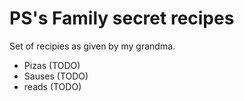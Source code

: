 # PS's Family secret recipes

Set of recipies as given by my grandma.

* Pizas (TODO)
* Sauses (TODO)
* reads (TODO)